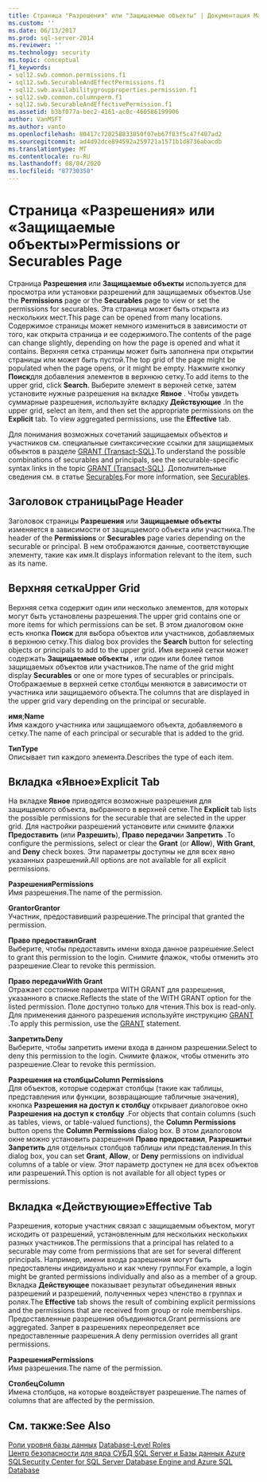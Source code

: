 ```yaml
---
title: Страница "Разрешения" или "Защищаемые объекты" | Документация Майкрософт
ms.custom: ''
ms.date: 06/13/2017
ms.prod: sql-server-2014
ms.reviewer: ''
ms.technology: security
ms.topic: conceptual
f1_keywords:
- sql12.swb.common.permissions.f1
- sql12.swb.SecurableAndEffectPermissions.f1
- sql12.swb.availabilitygroupproperties.permission.f1
- sql12.swb.common.columnperm.f1
- sql12.swb.SecurableAndEffectivePermission.f1
ms.assetid: b3bf077a-bec2-4161-ac0c-460586199906
author: VanMSFT
ms.author: vanto
ms.openlocfilehash: 80417c720258833850f07eb67f83f5c47f487ad2
ms.sourcegitcommit: ad4d92dce894592a259721a1571b1d8736abacdb
ms.translationtype: MT
ms.contentlocale: ru-RU
ms.lasthandoff: 08/04/2020
ms.locfileid: "87730350"
---
```

# <a name="permissions-or-securables-page"></a><span data-ttu-id="62346-102">Страница «Разрешения» или «Защищаемые объекты»</span><span class="sxs-lookup"><span data-stu-id="62346-102">Permissions or Securables Page</span></span>
  <span data-ttu-id="62346-103">Страница **Разрешения** или **Защищаемые объекты** используется для просмотра или установки разрешений для защищаемых объектов.</span><span class="sxs-lookup"><span data-stu-id="62346-103">Use the **Permissions** page or the **Securables** page to view or set the permissions for securables.</span></span> <span data-ttu-id="62346-104">Эта страница может быть открыта из нескольких мест.</span><span class="sxs-lookup"><span data-stu-id="62346-104">This page can be opened from many locations.</span></span> <span data-ttu-id="62346-105">Содержимое страницы может немного измениться в зависимости от того, как открыта страница и ее содержимого.</span><span class="sxs-lookup"><span data-stu-id="62346-105">The contents of the page can change slightly, depending on how the page is opened and what it contains.</span></span> <span data-ttu-id="62346-106">Верхняя сетка страницы может быть заполнена при открытии страницы или может быть пустой.</span><span class="sxs-lookup"><span data-stu-id="62346-106">The top grid of the page might be populated when the page opens, or it might be empty.</span></span> <span data-ttu-id="62346-107">Нажмите кнопку **Поиск**для добавления элементов в верхнюю сетку.</span><span class="sxs-lookup"><span data-stu-id="62346-107">To add items to the upper grid, click **Search**.</span></span> <span data-ttu-id="62346-108">Выберите элемент в верхней сетке, затем установите нужные разрешения на вкладке **Явное** . Чтобы увидеть суммарные разрешения, используйте вкладку **Действующие** .</span><span class="sxs-lookup"><span data-stu-id="62346-108">In the upper grid, select an item, and then set the appropriate permissions on the **Explicit** tab. To view aggregated permissions, use the **Effective** tab.</span></span>  
  
 <span data-ttu-id="62346-109">Для понимания возможных сочетаний защищаемых объектов и участников см. специальные синтаксические ссылки для защищаемых объектов в разделе [GRANT (Transact-SQL)](/sql/t-sql/statements/grant-transact-sql).</span><span class="sxs-lookup"><span data-stu-id="62346-109">To understand the possible combinations of securables and principals, see the securable-specific syntax links in the topic [GRANT &#40;Transact-SQL&#41;](/sql/t-sql/statements/grant-transact-sql).</span></span> <span data-ttu-id="62346-110">Дополнительные сведения см. в статье [Securables](securables.md).</span><span class="sxs-lookup"><span data-stu-id="62346-110">For more information, see [Securables](securables.md).</span></span>  
  
## <a name="page-header"></a><span data-ttu-id="62346-111">Заголовок страницы</span><span class="sxs-lookup"><span data-stu-id="62346-111">Page Header</span></span>  
 <span data-ttu-id="62346-112">Заголовок страницы **Разрешения** или **Защищаемые объекты** изменяется в зависимости от защищаемого объекта или участника.</span><span class="sxs-lookup"><span data-stu-id="62346-112">The header of the **Permissions** or **Securables** page varies depending on the securable or principal.</span></span> <span data-ttu-id="62346-113">В нем отображаются данные, соответствующие элементу, такие как имя.</span><span class="sxs-lookup"><span data-stu-id="62346-113">It displays information relevant to the item, such as its name.</span></span>  
  
## <a name="upper-grid"></a><span data-ttu-id="62346-114">Верхняя сетка</span><span class="sxs-lookup"><span data-stu-id="62346-114">Upper Grid</span></span>  
 <span data-ttu-id="62346-115">Верхняя сетка содержит один или несколько элементов, для которых могут быть установлены разрешения.</span><span class="sxs-lookup"><span data-stu-id="62346-115">The upper grid contains one or more items for which permissions can be set.</span></span> <span data-ttu-id="62346-116">В этом диалоговом окне есть кнопка **Поиск** для выбора объектов или участников, добавляемых в верхнюю сетку.</span><span class="sxs-lookup"><span data-stu-id="62346-116">This dialog box provides the **Search** button for selecting objects or principals to add to the upper grid.</span></span> <span data-ttu-id="62346-117">Имя верхней сетки может содержать **Защищаемые объекты** , или один или более типов защищаемых объектов или участников.</span><span class="sxs-lookup"><span data-stu-id="62346-117">The name of the grid might display **Securables** or one or more types of securables or principals.</span></span> <span data-ttu-id="62346-118">Отображаемые в верхней сетке столбцы меняются в зависимости от участника или защищаемого объекта.</span><span class="sxs-lookup"><span data-stu-id="62346-118">The columns that are displayed in the upper grid vary depending on the principal or securable.</span></span>  
  
 <span data-ttu-id="62346-119">**имя**;</span><span class="sxs-lookup"><span data-stu-id="62346-119">**Name**</span></span>  
 <span data-ttu-id="62346-120">Имя каждого участника или защищаемого объекта, добавляемого в сетку.</span><span class="sxs-lookup"><span data-stu-id="62346-120">The name of each principal or securable that is added to the grid.</span></span>  
  
 <span data-ttu-id="62346-121">**Тип**</span><span class="sxs-lookup"><span data-stu-id="62346-121">**Type**</span></span>  
 <span data-ttu-id="62346-122">Описывает тип каждого элемента.</span><span class="sxs-lookup"><span data-stu-id="62346-122">Describes the type of each item.</span></span>  
  
## <a name="explicit-tab"></a><span data-ttu-id="62346-123">Вкладка «Явное»</span><span class="sxs-lookup"><span data-stu-id="62346-123">Explicit Tab</span></span>  
 <span data-ttu-id="62346-124">На вкладке **Явное** приводятся возможные разрешения для защищаемого объекта, выбранного в верхней сетке.</span><span class="sxs-lookup"><span data-stu-id="62346-124">The **Explicit** tab lists the possible permissions for the securable that are selected in the upper grid.</span></span> <span data-ttu-id="62346-125">Для настройки разрешений установите или снимите флажки **Предоставить** (или **Разрешить**), **Право передачи**и **Запретить** .</span><span class="sxs-lookup"><span data-stu-id="62346-125">To configure the permissions, select or clear the **Grant** (or **Allow**), **With Grant**, and **Deny** check boxes.</span></span> <span data-ttu-id="62346-126">Эти параметры доступны не для всех явно указанных разрешений.</span><span class="sxs-lookup"><span data-stu-id="62346-126">All options are not available for all explicit permissions.</span></span>  
  
 <span data-ttu-id="62346-127">**Разрешения**</span><span class="sxs-lookup"><span data-stu-id="62346-127">**Permissions**</span></span>  
 <span data-ttu-id="62346-128">Имя разрешения.</span><span class="sxs-lookup"><span data-stu-id="62346-128">The name of the permission.</span></span>  
  
 <span data-ttu-id="62346-129">**Grantor**</span><span class="sxs-lookup"><span data-stu-id="62346-129">**Grantor**</span></span>  
 <span data-ttu-id="62346-130">Участник, предоставивший разрешение.</span><span class="sxs-lookup"><span data-stu-id="62346-130">The principal that granted the permission.</span></span>  
  
 <span data-ttu-id="62346-131">**Право предоставил**</span><span class="sxs-lookup"><span data-stu-id="62346-131">**Grant**</span></span>  
 <span data-ttu-id="62346-132">Выберите, чтобы предоставить имени входа данное разрешение.</span><span class="sxs-lookup"><span data-stu-id="62346-132">Select to grant this permission to the login.</span></span> <span data-ttu-id="62346-133">Снимите флажок, чтобы отменить это разрешение.</span><span class="sxs-lookup"><span data-stu-id="62346-133">Clear to revoke this permission.</span></span>  
  
 <span data-ttu-id="62346-134">**Право передачи**</span><span class="sxs-lookup"><span data-stu-id="62346-134">**With Grant**</span></span>  
 <span data-ttu-id="62346-135">Отражает состояние параметра WITH GRANT для разрешения, указанного в списке.</span><span class="sxs-lookup"><span data-stu-id="62346-135">Reflects the state of the WITH GRANT option for the listed permission.</span></span> <span data-ttu-id="62346-136">Поле доступно только для чтения.</span><span class="sxs-lookup"><span data-stu-id="62346-136">This box is read-only.</span></span> <span data-ttu-id="62346-137">Для применения данного разрешения используйте инструкцию [GRANT](/sql/t-sql/statements/grant-transact-sql) .</span><span class="sxs-lookup"><span data-stu-id="62346-137">To apply this permission, use the [GRANT](/sql/t-sql/statements/grant-transact-sql) statement.</span></span>  
  
 <span data-ttu-id="62346-138">**Запретить**</span><span class="sxs-lookup"><span data-stu-id="62346-138">**Deny**</span></span>  
 <span data-ttu-id="62346-139">Выберите, чтобы запретить имени входа в данном разрешении.</span><span class="sxs-lookup"><span data-stu-id="62346-139">Select to deny this permission to the login.</span></span> <span data-ttu-id="62346-140">Снимите флажок, чтобы отменить это разрешение.</span><span class="sxs-lookup"><span data-stu-id="62346-140">Clear to revoke this permission.</span></span>  
  
 <span data-ttu-id="62346-141">**Разрешения на столбцы**</span><span class="sxs-lookup"><span data-stu-id="62346-141">**Column Permissions**</span></span>  
 <span data-ttu-id="62346-142">Для объектов, которые содержат столбцы (такие как таблицы, представления или функции, возвращающие табличные значения), кнопка **Разрешения на доступ к столбцу** открывает диалоговое окно **Разрешения на доступ к столбцу** .</span><span class="sxs-lookup"><span data-stu-id="62346-142">For objects that contain columns (such as tables, views, or table-valued functions), the **Column Permissions** button opens the **Column Permissions** dialog box.</span></span> <span data-ttu-id="62346-143">В этом диалоговом окне можно установить разрешения **Право предоставил**, **Разрешить**и **Запретить** для отдельных столбцов таблицы или представления.</span><span class="sxs-lookup"><span data-stu-id="62346-143">In this dialog box, you can set **Grant**, **Allow**, or **Deny** permissions on individual columns of a table or view.</span></span> <span data-ttu-id="62346-144">Этот параметр доступен не для всех объектов или разрешений.</span><span class="sxs-lookup"><span data-stu-id="62346-144">This option is not available for all object types or permissions.</span></span>  
  
## <a name="effective-tab"></a><span data-ttu-id="62346-145">Вкладка «Действующие»</span><span class="sxs-lookup"><span data-stu-id="62346-145">Effective Tab</span></span>  
 <span data-ttu-id="62346-146">Разрешения, которые участник связал с защищаемым объектом, могут исходить от разрешений, установленным для нескольких нескольких разных участников.</span><span class="sxs-lookup"><span data-stu-id="62346-146">The permissions that a principal has related to a securable may come from permissions that are set for several different principals.</span></span> <span data-ttu-id="62346-147">Например, имени входа разрешения могут быть предоставлены индивидуально и как члену группы.</span><span class="sxs-lookup"><span data-stu-id="62346-147">For example, a login might be granted permissions individually and also as a member of a group.</span></span> <span data-ttu-id="62346-148">Вкладка **Действующее** показывает результат объединения явных разрешений и разрешений, полученных через членство в группах и ролях.</span><span class="sxs-lookup"><span data-stu-id="62346-148">The **Effective** tab shows the result of combining explicit permissions and the permissions that are received from group or role memberships.</span></span> <span data-ttu-id="62346-149">Предоставленные разрешения объединяются.</span><span class="sxs-lookup"><span data-stu-id="62346-149">Grant permissions are aggregated.</span></span> <span data-ttu-id="62346-150">Запрет в разрешениях переопределяет все предоставленные разрешения.</span><span class="sxs-lookup"><span data-stu-id="62346-150">A deny permission overrides all grant permissions.</span></span>  
  
 <span data-ttu-id="62346-151">**Разрешения**</span><span class="sxs-lookup"><span data-stu-id="62346-151">**Permissions**</span></span>  
 <span data-ttu-id="62346-152">Имя разрешения.</span><span class="sxs-lookup"><span data-stu-id="62346-152">The name of the permission.</span></span>  
  
 <span data-ttu-id="62346-153">**Столбец**</span><span class="sxs-lookup"><span data-stu-id="62346-153">**Column**</span></span>  
 <span data-ttu-id="62346-154">Имена столбцов, на которые воздействует разрешение.</span><span class="sxs-lookup"><span data-stu-id="62346-154">The names of columns that are affected by the permission.</span></span>  
  
## <a name="see-also"></a><span data-ttu-id="62346-155">См. также:</span><span class="sxs-lookup"><span data-stu-id="62346-155">See Also</span></span>  
 <span data-ttu-id="62346-156">[Роли уровня базы данных](authentication-access/database-level-roles.md) </span><span class="sxs-lookup"><span data-stu-id="62346-156">[Database-Level Roles](authentication-access/database-level-roles.md) </span></span>  
 [<span data-ttu-id="62346-157">Центр безопасности для ядра СУБД SQL Server и Базы данных Azure SQL</span><span class="sxs-lookup"><span data-stu-id="62346-157">Security Center for SQL Server Database Engine and Azure SQL Database</span></span>](security-center-for-sql-server-database-engine-and-azure-sql-database.md)  
  
  
